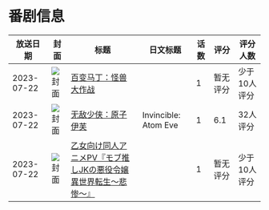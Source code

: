 # 番剧信息

|放送日期|封面|标题|日文标题|话数|评分|评分人数|
|---|---|---|---|---|---|---|
|2023-07-22|![封面](https://lain.bgm.tv/pic/cover/c/ae/18/438253_pk366.jpg)|[百变马丁：怪兽大作战](https://bangumi.tv/subject/438253)||1|暂无评分|少于10人评分|
|2023-07-22|![封面](https://lain.bgm.tv/pic/cover/c/26/9b/446500_PpnsT.jpg)|[无敌少侠：原子伊芙](https://bangumi.tv/subject/446500)|Invincible: Atom Eve|1|6.1|32人评分|
|2023-07-22|![封面](https://lain.bgm.tv/pic/cover/c/06/54/455073_yMmLM.jpg)|[乙女向け同人アニメPV『モブ推しJKの悪役令嬢異世界転生～悲惨～』](https://bangumi.tv/subject/455073)||1|暂无评分|少于10人评分|

